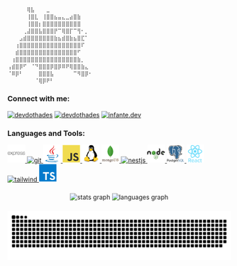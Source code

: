 ```
⠀⠀⠀⠀⠀⢿⣧⠀⠀⠀⣀
⠀⠀⠀⠀⠀⢸⣿⣇⠀⢸⣿⣿⣦⣤⣄⣀⣴⣿⣷⠀⠀⠀
⠀⠀⠀⠀⠀⢸⣿⣿⡆⣿⣿⣿⣿⣿⣿⣿⣿⣿⣿⠀⠀⠀
⠀⠀⠀⠀⢀⣼⣿⣿⣧⣿⣿⣿⡟⠉⢿⣿⡏⠉⢻⠂⡀⠀
⠀⠀⠀⣠⣾⣿⣿⣿⣿⣿⣿⣿⣷⣦⣾⣿⣷⣦⣿⣏⠁⠀
⠀⠀⢰⣿⣿⣿⣿⣿⣿⣿⣿⣿⣿⣿⣿⣿⣿⣿⣿⠏⠀⠀
⠀⠀⣾⣿⣿⣿⣿⣿⣿⣿⣿⣿⣿⣿⣿⣿⣿⣿⠋⠀⠀⠀
⠀⢰⣿⣿⣿⣿⣿⣿⣿⣿⣿⣿⣿⣿⣿⣿⣿⣿⣷⡀⠀⠀
⢠⣾⣿⡿⠋⠀⠈⠙⣿⣿⣿⡿⣿⡿⠿⠟⢿⣿⣿⣷⣄⠀
⠈⠿⡿⠃⠀⠀⠀⠀⣿⣿⣿⣧⠀⠀⠀⠀⠀⠉⠻⣿⡿⠂
⠀⠀⠀⠀⠀⠀⠀⠈⢿⡿⠟⠃⠀

```

<h3 align="left">Connect with me:</h3>
<p align="left">
<a href="https://linkedin.com/in/devdothades" target="blank"><img align="center" src="https://img.shields.io/badge/LinkedIn-0077B5?style=for-the-badge&logo=linkedin&logoColor=white" alt="devdothades"  /></a>
<a href="https://fb.com/devdothades" target="blank"><img align="center" src="https://img.shields.io/badge/Facebook-1877F2?style=for-the-badge&logo=facebook&logoColor=white" alt="devdothades"  /></a>
<a href="https://instagram.com/infante.dev" target="blank"><img align="center" src="https://img.shields.io/badge/Instagram-E4405F?style=for-the-badge&logo=instagram&logoColor=white" alt="infante.dev"/></a>
</p>

<h3 align="left">Languages and Tools:</h3>
<p align="left"> <a href="https://expressjs.com" target="_blank" rel="noreferrer"> <img src="https://raw.githubusercontent.com/devicons/devicon/master/icons/express/express-original-wordmark.svg" alt="express" width="40" height="40"/> </a> <a href="https://git-scm.com/" target="_blank" rel="noreferrer"> <img src="https://www.vectorlogo.zone/logos/git-scm/git-scm-icon.svg" alt="git" width="40" height="40"/> </a> <a href="https://www.java.com" target="_blank" rel="noreferrer"> <img src="https://raw.githubusercontent.com/devicons/devicon/master/icons/java/java-original.svg" alt="java" width="40" height="40"/> </a> <a href="https://developer.mozilla.org/en-US/docs/Web/JavaScript" target="_blank" rel="noreferrer"> <img src="https://raw.githubusercontent.com/devicons/devicon/master/icons/javascript/javascript-original.svg" alt="javascript" width="40" height="40"/> </a> <a href="https://www.linux.org/" target="_blank" rel="noreferrer"> <img src="https://raw.githubusercontent.com/devicons/devicon/master/icons/linux/linux-original.svg" alt="linux" width="40" height="40"/> </a> <a href="https://www.mongodb.com/" target="_blank" rel="noreferrer"> <img src="https://raw.githubusercontent.com/devicons/devicon/master/icons/mongodb/mongodb-original-wordmark.svg" alt="mongodb" width="40" height="40"/> </a> <a href="https://nestjs.com/" target="_blank" rel="noreferrer"> <img src="https://static-00.iconduck.com/assets.00/nestjs-icon-2048x2040-3rrvcej8.png" alt="nestjs" width="40" height="40"/> </a> <a href="https://nodejs.org" target="_blank" rel="noreferrer"> <img src="https://raw.githubusercontent.com/devicons/devicon/master/icons/nodejs/nodejs-original-wordmark.svg" alt="nodejs" width="40" height="40"/> </a> <a href="https://www.postgresql.org" target="_blank" rel="noreferrer"> <img src="https://raw.githubusercontent.com/devicons/devicon/master/icons/postgresql/postgresql-original-wordmark.svg" alt="postgresql" width="40" height="40"/> </a> <a href="https://reactjs.org/" target="_blank" rel="noreferrer"> <img src="https://raw.githubusercontent.com/devicons/devicon/master/icons/react/react-original-wordmark.svg" alt="react" width="40" height="40"/> </a> <a href="https://tailwindcss.com/" target="_blank" rel="noreferrer"> <img src="https://www.vectorlogo.zone/logos/tailwindcss/tailwindcss-icon.svg" alt="tailwind" width="40" height="40"/> </a> <a href="https://www.typescriptlang.org/" target="_blank" rel="noreferrer"> <img src="https://raw.githubusercontent.com/devicons/devicon/master/icons/typescript/typescript-original.svg" alt="typescript" width="40" height="40"/> </a> </p>

###

<div align="center">
  <img src="https://github-readme-stats.vercel.app/api?username=devdothades&hide_title=false&hide_rank=false&show_icons=true&include_all_commits=true&count_private=true&disable_animations=false&theme=dracula&locale=en&hide_border=false" height="150" alt="stats graph"  />
  <img src="https://github-readme-stats.vercel.app/api/top-langs?username=devdothades&locale=en&hide_title=false&layout=compact&card_width=320&langs_count=5&theme=dracula&hide_border=false" height="150" alt="languages graph"  />
</div>

###
###

<img src="https://raw.githubusercontent.com/devdothades/devdothades/output/snake.svg" alt="Snake animation" />

###
